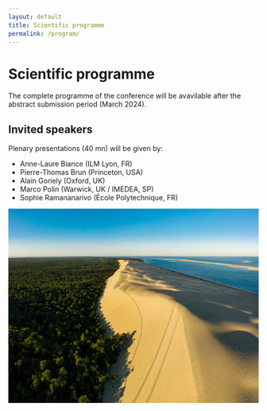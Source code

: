 ```yaml
---
layout: default
title: Scientific programme
permalink: /program/
---
```


# Scientific programme
The complete programme of the conference will be avavilable after the abstract submission period (March 2024).

## Invited speakers
Plenary presentations (40 mn) will be given by:
- Anne-Laure Biance (ILM Lyon, FR)
- Pierre-Thomas Brun (Princeton, USA)
- Alain Goriely (Oxford, UK)
- Marco Polin (Warwick, UK / IMEDEA, SP)
- Sophie Ramananarivo (École Polytechnique, FR)
  
![Arcachon](/assets/img/dune_du_pilat.jpg)
